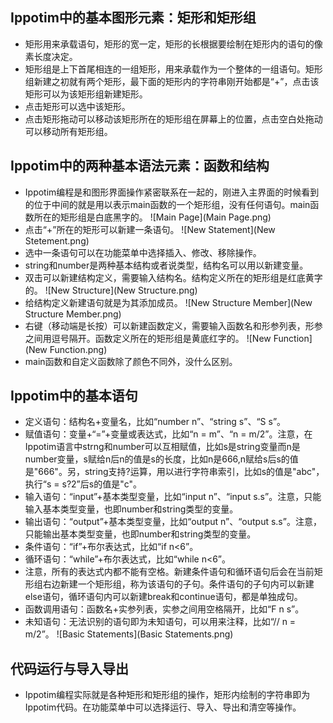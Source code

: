 ## Ippotim中的基本图形元素：矩形和矩形组
* 矩形用来承载语句，矩形的宽一定，矩形的长根据要绘制在矩形内的语句的像素长度决定。
* 矩形组是上下首尾相连的一组矩形，用来承载作为一个整体的一组语句。矩形组新建之初就有两个矩形，最下面的矩形内的字符串刚开始都是“+”，点击该矩形可以为该矩形组新建矩形。
* 点击矩形可以选中该矩形。
* 点击矩形拖动可以移动该矩形所在的矩形组在屏幕上的位置，点击空白处拖动可以移动所有矩形组。
## Ippotim中的两种基本语法元素：函数和结构
* Ippotim编程是和图形界面操作紧密联系在一起的，刚进入主界面的时候看到的位于中间的就是用以表示main函数的一个矩形组，没有任何语句。main函数所在的矩形组是白底黑字的。
![Main Page](Main Page.png)
* 点击“+”所在的矩形可以新建一条语句。
![New Statement](New Stetement.png)
* 选中一条语句可以在功能菜单中选择插入、修改、移除操作。
* string和number是两种基本结构或者说类型，结构名可以用以新建变量。
* 双击可以新建结构定义，需要输入结构名。结构定义所在的矩形组是红底黄字的。
![New Structure](New Structure.png)
* 给结构定义新建语句就是为其添加成员。
![New Structure Member](New Structure Member.png)
* 右键（移动端是长按）可以新建函数定义，需要输入函数名和形参列表，形参之间用逗号隔开。函数定义所在的矩形组是黄底红字的。
![New Function](New Function.png)
* main函数和自定义函数除了颜色不同外，没什么区别。
## Ippotim中的基本语句
* 定义语句：结构名+变量名，比如“number n”、“string s”、“S s”。
* 赋值语句：变量+“=”+变量或表达式，比如“n = m”、“n = m/2”。注意，在Ippotim语言中strng和number可以互相赋值，比如s是string变量而n是number变量，s赋给n后n的值是s的长度，比如n是666,n赋给s后s的值是"666"。另，string支持?运算，用以进行字符串索引，比如s的值是"abc"，执行“s = s?2”后s的值是"c"。
* 输入语句：“input”+基本类型变量，比如“input n”、“input s.s”。注意，只能输入基本类型变量，也即number和string类型的变量。
* 输出语句：“output”+基本类型变量，比如“output n”、“output s.s”。注意，只能输出基本类型变量，也即number和string类型的变量。
* 条件语句：“if”+布尔表达式，比如“if n<6”。
* 循环语句：“while”+布尔表达式，比如“while n<6”。
* 注意，所有的表达式内都不能有空格。新建条件语句和循环语句后会在当前矩形组右边新建一个矩形组，称为该语句的子句。条件语句的子句内可以新建else语句，循环语句内可以新建break和continue语句，都是单独成句。
* 函数调用语句：函数名+实参列表，实参之间用空格隔开，比如“F n s”。
* 未知语句：无法识别的语句即为未知语句，可以用来注释，比如“// n = m/2”。
![Basic Statements](Basic Statements.png)
## 代码运行与导入导出
* Ippotim编程实际就是各种矩形和矩形组的操作，矩形内绘制的字符串即为Ippotim代码。在功能菜单中可以选择运行、导入、导出和清空等操作。